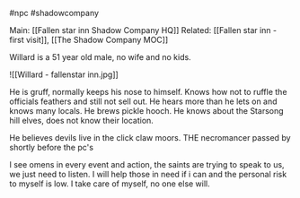 #npc #shadowcompany  

Main: [[Fallen star inn Shadow Company HQ]]
Related: [[Fallen star inn - first visit]], [[The Shadow Company MOC]]

Willard is a 51 year old male, no wife and no kids.

![[Willard - fallenstar inn.jpg]]

He is gruff, normally keeps his nose to himself.
Knows how not to ruffle the officials feathers and still not sell out.
He hears more than he lets on and knows many locals.
He brews pickle hooch.
He knows about the Starsong hill elves, does not know their location.

He believes devils live in the click claw moors.
THE necromancer passed by shortly before the pc's

I see omens in every event and action, the saints are trying to speak to us, we just need to listen.
I will help those in need if i can and the personal risk to myself is low.
I take care of myself, no one else will.
